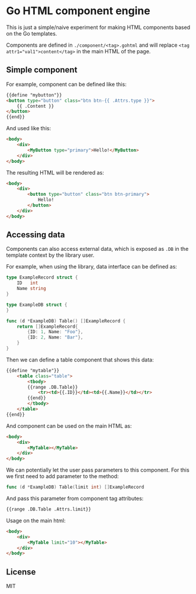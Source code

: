 # Go HTML component engine

This is just a simple/naive experiment for making HTML components based on the Go templates.

Components are defined in `./component/<tag>.gohtml` and will replace `<tag attr1="val1">content</tag>` in the main HTML of the page.

## Simple component

For example, component can be defined like this:

```html
{{define "mybutton"}}
<button type="button" class="btn btn-{{ .Attrs.type }}">
    {{ .Content }}
</button>
{{end}}
```

And used like this:

```html
<body>
    <div>
        <MyButton type="primary">Hello!</MyButton>
    </div>
</body>
```

The resulting HTML will be rendered as:

```html
<body>
    <div>
        <button type="button" class="btn btn-primary">
            Hello!
        </button>
    </div>
</body>
```

## Accessing data

Components can also access external data, which is exposed as `.DB` in the template context by the library user.

For example, when using the library, data interface can be defined as:

```go
type ExampleRecord struct {
	ID   int
	Name string
}

type ExampleDB struct {
}

func (d *ExampleDB) Table() []ExampleRecord {
	return []ExampleRecord{
		{ID: 1, Name: "Foo"},
		{ID: 2, Name: "Bar"},
	}
}
```

Then we can define a table component that shows this data:

```html
{{define "mytable"}}
    <table class="table">
        <tbody>
        {{range .DB.Table}}
            <tr><td>{{.ID}}</td><td>{{.Name}}</td></tr>
        {{end}}
        </tbody>
    </table>
{{end}}
```

And component can be used on the main HTML as:

```html
<body>
    <div>
        <MyTable></MyTable>
    </div>
</body>
```

We can potentially let the user pass parameters to this component. For this we first need to add parameter to the method:

```go
func (d *ExampleDB) Table(limit int) []ExampleRecord
```

And pass this parameter from component tag attributes:

```html
{{range .DB.Table .Attrs.limit}}
```

Usage on the main html:

```html
<body>
    <div>
        <MyTable limit="10"></MyTable>
    </div>
</body>
```

## License

MIT